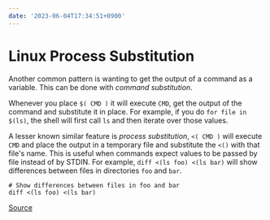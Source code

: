 ```yaml
---
date: '2023-06-04T17:34:51+0900'
---
```


# Linux Process Substitution

Another common pattern is wanting to get the output of a command as a variable.
This can be done with *command substitution*.

Whenever you place `$( CMD )` it will execute `CMD`, get the output of the command and substitute it in place.
For example, if you do `for file in $(ls)`, the shell will first call `ls` and then iterate over those values.

A lesser known similar feature is *process substitution*, `<( CMD )` will execute `CMD` and place the output in a temporary file and substitute the `<()` with that file's name.
This is useful when commands expect values to be passed by file instead of by STDIN.
For example, `diff <(ls foo) <(ls bar)` will show differences between files in directories `foo` and `bar`.

``` {.sh}
# Show differences between files in foo and bar
diff <(ls foo) <(ls bar)
```

[Source](https://missing.csail.mit.edu/2020/shell-tools/)
